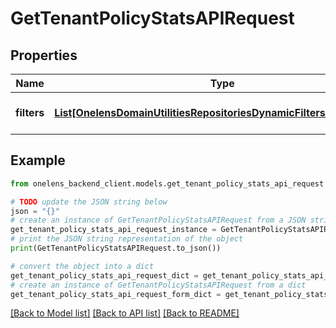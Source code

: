 # GetTenantPolicyStatsAPIRequest


## Properties

Name | Type | Description | Notes
------------ | ------------- | ------------- | -------------
**filters** | [**List[OnelensDomainUtilitiesRepositoriesDynamicFiltersFilterCriteria]**](OnelensDomainUtilitiesRepositoriesDynamicFiltersFilterCriteria.md) | Filters to be applied | [optional] [default to []]

## Example

```python
from onelens_backend_client.models.get_tenant_policy_stats_api_request import GetTenantPolicyStatsAPIRequest

# TODO update the JSON string below
json = "{}"
# create an instance of GetTenantPolicyStatsAPIRequest from a JSON string
get_tenant_policy_stats_api_request_instance = GetTenantPolicyStatsAPIRequest.from_json(json)
# print the JSON string representation of the object
print(GetTenantPolicyStatsAPIRequest.to_json())

# convert the object into a dict
get_tenant_policy_stats_api_request_dict = get_tenant_policy_stats_api_request_instance.to_dict()
# create an instance of GetTenantPolicyStatsAPIRequest from a dict
get_tenant_policy_stats_api_request_form_dict = get_tenant_policy_stats_api_request.from_dict(get_tenant_policy_stats_api_request_dict)
```
[[Back to Model list]](../README.md#documentation-for-models) [[Back to API list]](../README.md#documentation-for-api-endpoints) [[Back to README]](../README.md)


